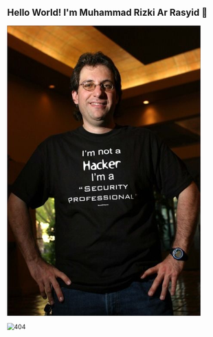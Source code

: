 ## Hello World! I'm Muhammad Rizki Ar Rasyid 👋

![404](img/RBph4CxdV6CqmgeWjSr7rP.jpg)

<!--
**C1C4D40/C1C4D40** is a ✨ _special_ ✨ repository because its `README.md` (this file) appears on your GitHub profile.

Here are some ideas to get you started:

- 🔭 I’m currently working on ...
- 🌱 I’m currently learning ...
- 👯 I’m looking to collaborate on ...
- 🤔 I’m looking for help with ...
- 💬 Ask me about ...
- 📫 How to reach me: ...
- 😄 Pronouns: ...
- ⚡ Fun fact: ...
-->


![404](https://media1.giphy.com/media/v1.Y2lkPTc5MGI3NjExa21hZmthZjN2OWs2ZWphcm8xNXplc215YjZjdjFxa2ZoenYxMmhjNSZlcD12MV9pbnRlcm5hbF9naWZfYnlfaWQmY3Q9Zw/YQitE4YNQNahy/giphy.gif)

